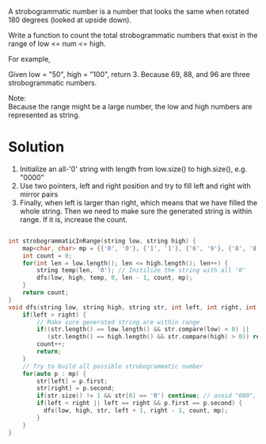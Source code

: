 A strobogrammatic number is a number that looks the same when rotated 180 degrees (looked at upside down).  

Write a function to count the total strobogrammatic numbers that exist in the range of low <= num <= high.  

For example,

Given low = "50", high = "100", return 3. Because 69, 88, and 96 are three strobogrammatic numbers.  

Note:  
Because the range might be a large number, the low and high numbers are represented as string.  

# Solution

1. Initialize an all-'0' string with length from low.size() to high.size(), e.g. "0000"
2. Use two pointers, left and right position and try to fill left and right with mirror pairs
3. Finally, when left is larger than right, which means that we have filled the whole string. Then we need to make sure 
   the generated string is within range. If it is, increase the count.

```cpp

int strobogrammaticInRange(string low, string high) {
    map<char, char> mp = {{'0', '0'}, {'1', '1'}, {'6', '9'}, {'8', '8'}, {'9', '6'}};
    int count = 0;
    for(int len = low.length(); len <= high.length(); len++) {
        string temp(len, '0'); // Initilize the string with all '0'
        dfs(low, high, temp, 0, len - 1, count, mp);
    }
    return count;
}
void dfs(string low, string high, string str, int left, int right, int &count, map<char, char> &mp) {
    if(left > right) {
        // Make sure generated string are within range
        if((str.length() == low.length() && str.compare(low) < 0) || 
           (str.length() == high.length() && str.compare(high) > 0)) return;
        count++; 
        return;
    }
    // Try to build all possible strobogrammatic number
    for(auto p : mp) {
        str[left] = p.first; 
        str[right] = p.second;
        if(str.size() != 1 && str[0] == '0') continue; // avoid "080",...
        if(left < right || left == right && p.first == p.second) {
          dfs(low, high, str, left + 1, right - 1, count, mp);
        }
    }
}

```

